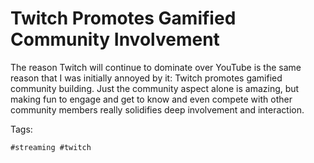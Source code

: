 # Twitch Promotes Gamified Community Involvement

The reason Twitch will continue to dominate over YouTube is the same
reason that I was initially annoyed by it: Twitch promotes gamified
community building. Just the community aspect alone is amazing, but
making fun to engage and get to know and even compete with other
community members really solidifies deep involvement and interaction.

Tags:

    #streaming #twitch
